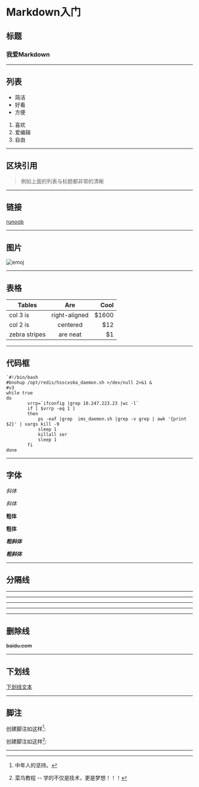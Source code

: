 # Markdown入门

## 标题

### 我爱Markdown

***

## 列表

- 简洁
- 好看
- 方便

1. 喜欢
2. 爱编辑
3. 自由

***

## 区块引用

> 例如上面的列表与标题都非常的清晰

***

## 链接

[runoob]( https://subcomputation/markdown/md-tutorial.html)

***

## 图片

![emoj](https://cdn.sspai.com/attachment/origin/2014/04/15/69495.jpg?imageView2/2/w/1120/q/90/interlace/1/ignore-error/1)

***

## 表格

| Tables        |      Are      |  Cool |
| ------------- | :-----------: | ----: |
| col 3 is      | right-aligned | $1600 |
| col 2 is      |   centered    |   $12 |
| zebra stripes |   are neat    |    $1 |

***

## 代码框

```
`#!/bin/bash
#bnohup /opt/redis/hsscxs6a_daemon.sh >/dev/null 2>&1 &
#v3
while true
do
        vrrp=`ifconfig |grep 10.247.223.23 |wc -l`
        if [ $vrrp -eq 1 ]
        then
         	ps -eaf |grep  ims_daemon.sh |grep -v grep | awk '{print $2}' | xargs kill -9
        	sleep 1
        	killall ser
        	sleep 1
        fi
done
```

***

## 字体

*斜体*

_斜体_

**粗体**

__粗体__

***粗斜体***

___粗斜体___

***

## 分隔线

***

* * *

*****

---

-----------

## 删除线

~~baidu.com~~

***

## 下划线

<u>下划线文本</u>

***

## 脚注

创建脚注如这样[^奋斗]:

创建脚注如这样[^RUNOOB]: 

[^RUNOOB]: 菜鸟教程 -- 学的不仅是技术，更是梦想！！！
[^奋斗]: 中年人的坚持。

***

